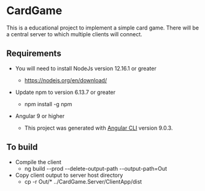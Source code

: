# CardGame

This is a educational project to implement a simple card game. There will be a central server to which multiple clients will connect.

## Requirements

- You will need to install NodeJs version 12.16.1 or greater
  - https://nodejs.org/en/download/

- Update npm to version 6.13.7 or greater
  - npm install -g npm

- Angular 9 or higher
  - This project was generated with [Angular CLI](https://github.com/angular/angular-cli) version 9.0.3.

## To build

- Compile the client
  - ng build --prod --delete-output-path --output-path=Out
- Copy client output to server host directory
  - cp -r Out/* ../CardGame.Server/ClientApp/dist
